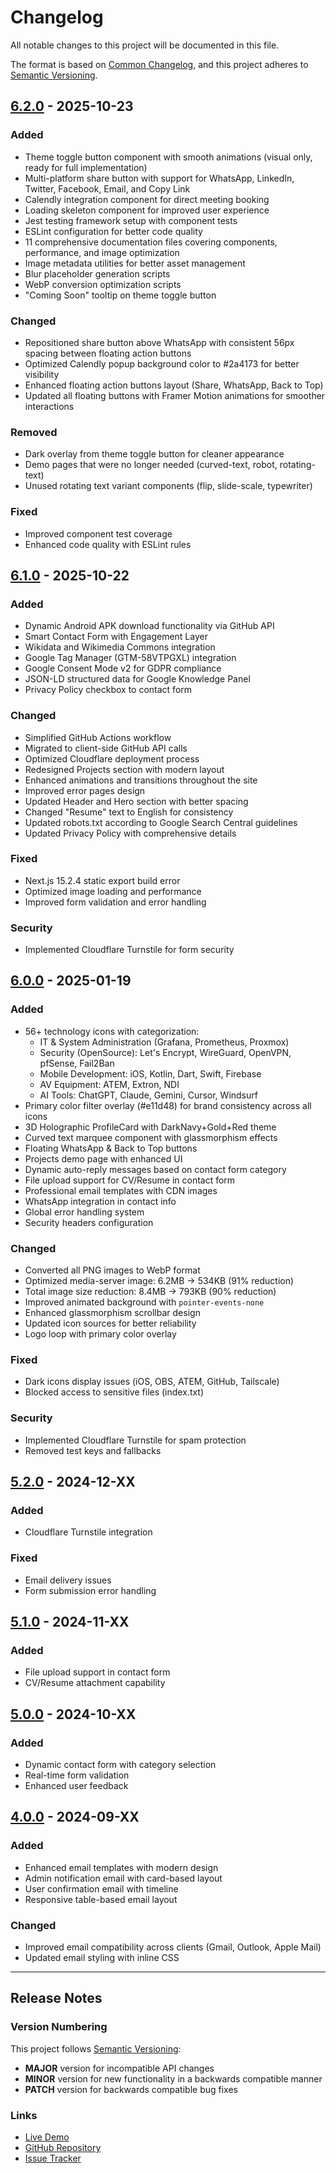 # Changelog

All notable changes to this project will be documented in this file.

The format is based on [Common Changelog](https://common-changelog.org/),
and this project adheres to [Semantic Versioning](https://semver.org/spec/v2.0.0.html).

## [6.2.0] - 2025-10-23

### Added

- Theme toggle button component with smooth animations (visual only, ready for full implementation)
- Multi-platform share button with support for WhatsApp, LinkedIn, Twitter, Facebook, Email, and Copy Link
- Calendly integration component for direct meeting booking
- Loading skeleton component for improved user experience
- Jest testing framework setup with component tests
- ESLint configuration for better code quality
- 11 comprehensive documentation files covering components, performance, and image optimization
- Image metadata utilities for better asset management
- Blur placeholder generation scripts
- WebP conversion optimization scripts
- "Coming Soon" tooltip on theme toggle button

### Changed

- Repositioned share button above WhatsApp with consistent 56px spacing between floating action buttons
- Optimized Calendly popup background color to #2a4173 for better visibility
- Enhanced floating action buttons layout (Share, WhatsApp, Back to Top)
- Updated all floating buttons with Framer Motion animations for smoother interactions

### Removed

- Dark overlay from theme toggle button for cleaner appearance
- Demo pages that were no longer needed (curved-text, robot, rotating-text)
- Unused rotating text variant components (flip, slide-scale, typewriter)

### Fixed

- Improved component test coverage
- Enhanced code quality with ESLint rules

## [6.1.0] - 2025-10-22

### Added

- Dynamic Android APK download functionality via GitHub API
- Smart Contact Form with Engagement Layer
- Wikidata and Wikimedia Commons integration
- Google Tag Manager (GTM-58VTPGXL) integration
- Google Consent Mode v2 for GDPR compliance
- JSON-LD structured data for Google Knowledge Panel
- Privacy Policy checkbox to contact form

### Changed

- Simplified GitHub Actions workflow
- Migrated to client-side GitHub API calls
- Optimized Cloudflare deployment process
- Redesigned Projects section with modern layout
- Enhanced animations and transitions throughout the site
- Improved error pages design
- Updated Header and Hero section with better spacing
- Changed "Resume" text to English for consistency
- Updated robots.txt according to Google Search Central guidelines
- Updated Privacy Policy with comprehensive details

### Fixed

- Next.js 15.2.4 static export build error
- Optimized image loading and performance
- Improved form validation and error handling

### Security

- Implemented Cloudflare Turnstile for form security

## [6.0.0] - 2025-01-19

### Added

- 56+ technology icons with categorization:
  - IT & System Administration (Grafana, Prometheus, Proxmox)
  - Security (OpenSource): Let's Encrypt, WireGuard, OpenVPN, pfSense, Fail2Ban
  - Mobile Development: iOS, Kotlin, Dart, Swift, Firebase
  - AV Equipment: ATEM, Extron, NDI
  - AI Tools: ChatGPT, Claude, Gemini, Cursor, Windsurf
- Primary color filter overlay (#e11d48) for brand consistency across all icons
- 3D Holographic ProfileCard with DarkNavy+Gold+Red theme
- Curved text marquee component with glassmorphism effects
- Floating WhatsApp & Back to Top buttons
- Projects demo page with enhanced UI
- Dynamic auto-reply messages based on contact form category
- File upload support for CV/Resume in contact form
- Professional email templates with CDN images
- WhatsApp integration in contact info
- Global error handling system
- Security headers configuration

### Changed

- Converted all PNG images to WebP format
- Optimized media-server image: 6.2MB → 534KB (91% reduction)
- Total image size reduction: 8.4MB → 793KB (90% reduction)
- Improved animated background with `pointer-events-none`
- Enhanced glassmorphism scrollbar design
- Updated icon sources for better reliability
- Logo loop with primary color overlay

### Fixed

- Dark icons display issues (iOS, OBS, ATEM, GitHub, Tailscale)
- Blocked access to sensitive files (index.txt)

### Security

- Implemented Cloudflare Turnstile for spam protection
- Removed test keys and fallbacks

## [5.2.0] - 2024-12-XX

### Added

- Cloudflare Turnstile integration

### Fixed

- Email delivery issues
- Form submission error handling

## [5.1.0] - 2024-11-XX

### Added

- File upload support in contact form
- CV/Resume attachment capability

## [5.0.0] - 2024-10-XX

### Added

- Dynamic contact form with category selection
- Real-time form validation
- Enhanced user feedback

## [4.0.0] - 2024-09-XX

### Added

- Enhanced email templates with modern design
- Admin notification email with card-based layout
- User confirmation email with timeline
- Responsive table-based email layout

### Changed

- Improved email compatibility across clients (Gmail, Outlook, Apple Mail)
- Updated email styling with inline CSS

---

## Release Notes

### Version Numbering

This project follows [Semantic Versioning](https://semver.org/):
- **MAJOR** version for incompatible API changes
- **MINOR** version for new functionality in a backwards compatible manner
- **PATCH** version for backwards compatible bug fixes

### Links

- [Live Demo](https://portfolio.dxbmark.com/)
- [GitHub Repository](https://github.com/tariqsaidofficial/portfolio-onepage)
- [Issue Tracker](https://github.com/tariqsaidofficial/portfolio-onepage/issues)

[6.2.0]: https://github.com/tariqsaidofficial/portfolio-onepage/compare/v6.1.0...v6.2.0
[6.1.0]: https://github.com/tariqsaidofficial/portfolio-onepage/compare/v6.0.0...v6.1.0
[6.0.0]: https://github.com/tariqsaidofficial/portfolio-onepage/compare/v5.2.0...v6.0.0
[5.2.0]: https://github.com/tariqsaidofficial/portfolio-onepage/compare/v5.1.0...v5.2.0
[5.1.0]: https://github.com/tariqsaidofficial/portfolio-onepage/compare/v5.0.0...v5.1.0
[5.0.0]: https://github.com/tariqsaidofficial/portfolio-onepage/compare/v4.0.0...v5.0.0
[4.0.0]: https://github.com/tariqsaidofficial/portfolio-onepage/releases/tag/v4.0.0
